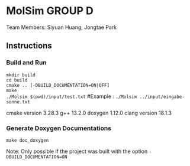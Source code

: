 MolSim GROUP D
==============

Team Members: Siyuan Huang, Jongtae Park

## Instructions

### Build and Run

`mkdir build`<br>
`cd build`<br>
`cmake .. [-DBUILD_DOCUMENTATION=ON|OFF]`<br>
`make`<br>
`./Molsim $(pwd)/input/test.txt` #Example : `./Molsim ../input/eingabe-sonne.txt`

cmake version 3.28.3 g++ 13.2.0 doxygen 1.12.0 clang version 18.1.3

### Generate Doxygen Documentations

`make doc_doxygen`<br>

Note: Only possible if the project was built with the option
`-DBUILD_DOCUMENTATION=ON`
